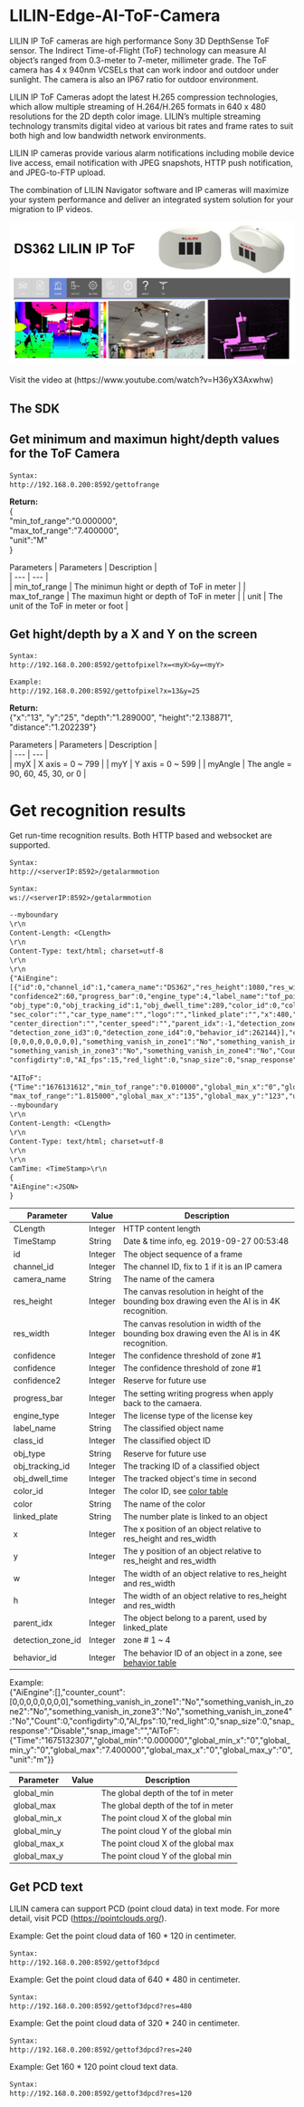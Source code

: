 # LILIN-Edge-AI-ToF-Camera
LILIN IP ToF cameras are high performance Sony 3D DepthSense ToF sensor. The Indirect Time-of-Flight (ToF) technology can measure AI object’s ranged from 0.3-meter to 7-meter, millimeter grade. The ToF camera has 4 x 940nm VCSELs that can work indoor and outdoor under sunlight.  The camera is also an IP67 ratio for outdoor environment.

LILIN IP ToF Cameras adopt the latest H.265 compression technologies, which allow multiple streaming of H.264/H.265 formats in 640 x 480 resolutions for the 2D depth color image. LILIN’s multiple streaming technology transmits digital video at various bit rates and frame rates to suit both high and low bandwidth network environments.

LILIN IP cameras provide various alarm notifications including mobile device live access, email notification with JPEG snapshots, HTTP push notification, and JPEG-to-FTP upload.

The combination of LILIN Navigator software and IP cameras will maximize your system performance and deliver an integrated system solution for your migration to IP videos.

![image](https://github.com/LILINOpenGitHub/LILIN-Edge-AI-ToF-Camera/blob/main/image/ds632.jpg)
<p>
Visit the video at (https://www.youtube.com/watch?v=H36yX3Axwhw)
</p>

## The SDK

## Get minimum and maximun hight/depth values for the ToF Camera
```
Syntax:
http://192.168.0.200:8592/gettofrange
```
<strong>Return: </strong> <BR>
{ <BR>
"min_tof_range":"0.000000",  <BR>
"max_tof_range":"7.400000", <BR>
"unit":"M" <BR>
} <BR>

Parameters
| Parameters	|  Description 	|	 
| ---  		|  ---  	|  
| min_tof_range   		| The minimun hight or depth of ToF in meter		| 
| max_tof_range 		| The maximun hight or depth of ToF in meter | 
| unit 		| The unit of the ToF in meter or foot 	| 
  
## Get hight/depth by a X and Y on the screen
```
Syntax:
http://192.168.0.200:8592/gettofpixel?x=<myX>&y=<myY>
```
```
Example:
http://192.168.0.200:8592/gettofpixel?x=13&y=25
```
<strong>Return: </strong> <BR>
{"x":"13", "y":"25", "depth":"1.289000", "height":"2.138871", "distance":"1.202239"}

Parameters
| Parameters	|  Description 	|	 
| ---  		|  ---  	|  
| myX   		| X axis = 0 ~ 799		| 
| myY 		| Y axis = 0 ~ 599	| 
| myAngle 		| The angle = 90, 60, 45, 30, or 0  	| 

#  Get recognition results
Get run-time recognition results.  Both HTTP based and websocket are supported.
```
Syntax: 
http://<serverIP:8592>/getalarmmotion
```

```
Syntax: 
ws://<serverIP:8592>/getalarmmotion
```
	
```
--myboundary
\r\n
Content-Length: <CLength>
\r\n
Content-Type: text/html; charset=utf-8
\r\n
\r\n
{"AiEngine":
[{"id":0,"channel_id":1,"camera_name":"DS362","res_height":1080,"res_width":1920,"confidence":60,
"confidence2":60,"progress_bar":0,"engine_type":4,"label_name":"tof_point","class_id":1000,
"obj_type":0,"obj_tracking_id":1,"obj_dwell_time":289,"color_id":0,"color":"","sec_color_id":0,
"sec_color":"","car_type_name":"","logo":"","linked_plate":"","x":480,"y":270,"w":960,"h":540,
"center_direction":"","center_speed":"","parent_idx":-1,"detection_zone_id":1,"detection_zone_id2":0,
"detection_zone_id3":0,"detection_zone_id4":0,"behavior_id":262144}],"counter_count":[0,0,0,0,0,0,0,0],"something_vanish_in_zone1":"No","something_vanish_in_zone2":"No",
"something_vanish_in_zone3":"No","something_vanish_in_zone4":"No","Count":1,
"configdirty":0,"AI_fps":15,"red_light":0,"snap_size":0,"snap_response":"Disable","snap_image":"",

"AIToF":{"Time":"1676131612","min_tof_range":"0.010000","global_min_x":"0","global_min_y":"0",
"max_tof_range":"1.815000","global_max_x":"135","global_max_y":"123","unit":"m"}}
--myboundary
\r\n
Content-Length: <CLength>
\r\n
Content-Type: text/html; charset=utf-8
\r\n
\r\n
CamTime: <TimeStamp>\r\n
{
"AiEngine":<JSON>
}
```

| Parameter	| Value  | Description | 
| --- |  --- |  --- | 
| CLength	| Integer| HTTP content length| 
| TimeStamp	| String | Date & time info, eg. 2019-09-27 00:53:48| 
| id | Integer | The object sequence of a frame |
| channel_id | Integer | The channel ID, fix to 1 if it is an IP camera |
| camera_name | String | The name of the camera |
| res_height | Integer | The canvas resolution in height of the bounding box drawing even the AI is in 4K recognition. |
| res_width | Integer | The canvas resolution in width of the bounding box drawing even the AI is in 4K recognition. |
| confidence | Integer | The confidence threshold of zone #1 |
| confidence | Integer | The confidence threshold of zone #1 |
| confidence2 | Integer | Reserve for future use |
| progress_bar | Integer | The setting writing progress when apply back to the camaera. |
| engine_type | Integer | The license type of the license key |
| label_name | String | The classified object name |
| class_id | Integer | The classified object ID |
| obj_type | String | Reserve for future use |
| obj_tracking_id | Integer | The tracking ID of a classified object |
| obj_dwell_time | Integer | The tracked object's time in second |
| color_id | Integer | The color ID, see [color table](https://github.com/LILINOpenGitHub/LILIN-Edge-Aida-Camera/blob/main/Color%20ID/ColorID.json) |
| color | String | The name of the color |
| linked_plate | String | The number plate is linked to an object |
| x | Integer | The x position of an object relative to res_height and res_width |
| y | Integer | The y position of an object relative to res_height and res_width |
| w | Integer | The width of an object relative to res_height and res_width |
| h | Integer | The width of an object relative to res_height and res_width |
| parent_idx | Integer | The object belong to a parent, used by linked_plate |
| detection_zone_id | Integer | zone # 1 ~ 4 |
| behavior_id | Integer | The behavior ID of an object in a zone, see [behavior table](https://github.com/LILINOpenGitHub/LILIN-Edge-Aida-Camera/blob/main/behaviorID/behaviorID.json) |

Example: <BR>
{"AiEngine":[],"counter_count":[0,0,0,0,0,0,0,0],"something_vanish_in_zone1":"No","something_vanish_in_zone2":"No","something_vanish_in_zone3":"No","something_vanish_in_zone4":"No","Count":0,"configdirty":0,"AI_fps":10,"red_light":0,"snap_size":0,"snap_response":"Disable","snap_image":"","AIToF":{"Time":"1675132307","global_min":"0.000000","global_min_x":"0","global_min_y":"0","global_max":"7.400000","global_max_x":"0","global_max_y":"0","unit":"m"}}

| Parameter	| Value  | Description | 
| --- |  --- |  --- | 
|global_min | | The global depth of the tof in meter|
|global_max | | The global depth of the tof in meter|
|global_min_x | | The point cloud X of the global min |
|global_min_y | | The point cloud Y of the global min |
|global_max_x | | The point cloud X of the global max |
|global_max_y | | The point cloud Y of the global min |

## Get PCD text 
LILIN camera can support PCD (point cloud data) in text mode.  For more detail, visit PCD (https://pointclouds.org/).

Example: Get the point cloud data of 160 * 120 in centimeter.
```
Syntax:
http://192.168.0.200:8592/gettof3dpcd
```
Example: Get the point cloud data of 640 * 480 in centimeter.
```
Syntax:
http://192.168.0.200:8592/gettof3dpcd?res=480
```
Example: Get the point cloud data of 320 * 240 in centimeter.
```
Syntax:
http://192.168.0.200:8592/gettof3dpcd?res=240
```
Example: Get 160 * 120 point cloud text data.
```
Syntax:
http://192.168.0.200:8592/gettof3dpcd?res=120
```
	


